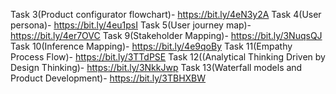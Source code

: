 Task 3(Product configurator flowchart)- https://bit.ly/4eN3y2A
Task 4(User persona)- https://bit.ly/4eu1psI
Task 5(User journey map)- https://bit.ly/4er7OVC
Task 9(Stakeholder Mapping)- https://bit.ly/3NuqsQJ
Task 10(Inference Mapping)- https://bit.ly/4e9qoBy 
Task 11(Empathy Process Flow)- https://bit.ly/3TTdPSE
Task 12((Analytical Thinking Driven by Design Thinking)- https://bit.ly/3NkkJwp
Task 13(Waterfall models and Product Development)- https://bit.ly/3TBHXBW
